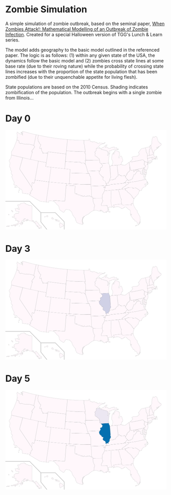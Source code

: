 Zombie Simulation
==========

A simple simulation of zombie outbreak, based on the seminal paper, [When Zombies Attack!: Mathematical Modelling of an Outbreak of Zombie Infection](http://mysite.science.uottawa.ca/rsmith43/Zombies.pdf). Created for a special Halloween version of TGG's Lunch & Learn series.

The model adds geography to the basic model outlined in the referenced paper. The logic is as follows: (1) within any given state of the USA, the dynamics follow the basic model and (2) zombies cross state lines at some base rate (due to their roving nature) while the probability of crossing state lines increases with the proportion of the state population that has been zombified (due to their unquenchable appetite for living flesh).

State populations are based on the 2010 Census. Shading indicates zombification of the population. The outbreak begins with a single zombie from Illinois...

# Day 0

![](outbreak/zombies_0.svg)

# Day 3

![](outbreak/zombies_3.svg)

# Day 5

![](outbreak/zombies_5.svg)

